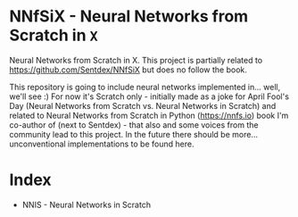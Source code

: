 # NNfSiX - Neural Networks from Scratch in `X`
Neural Networks from Scratch in X. This project is partially related to https://github.com/Sentdex/NNfSiX but does no follow the book.

This repository is going to include neural networks implemented in... well, we'll see :) For now it's Scratch only - initially made as a joke for April Fool's Day (Neural Networks from Scratch vs. Neural Networks in Scratch) and related to Neural Networks from Scratch in Python (https://nnfs.io) book I'm co-author of (next to Sentdex) - that also and some voices from the community lead to this project. In the future there should be more... unconventional implementations to be found here.


# Index
- NNIS - Neural Networks in Scratch
